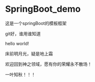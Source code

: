# SpringBoot_demo
这是一个springBoot的模板框架

git好，谁用谁知道

hello world!


床前明月光，疑是地上霜

欢迎回到神之领域，愿有你的荣耀永不散场！

一叶知秋！！！
